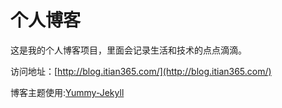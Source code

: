 # 个人博客

这是我的个人博客项目，里面会记录生活和技术的点点滴滴。


访问地址：[http://blog.itian365.com/](http://blog.itian365.com/)


博客主题使用:[Yummy-Jekyll](https://github.com/DONGChuan/Yummy-Jekyll)
